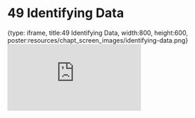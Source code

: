# 49 Identifying Data
 
{type: iframe, title:49 Identifying Data, width:800, height:600, poster:resources/chapt_screen_images/identifying-data.png}
![](https://datatrail-jhu.github.io/DataTrail/no_toc/identifying-data.html)
 

 
